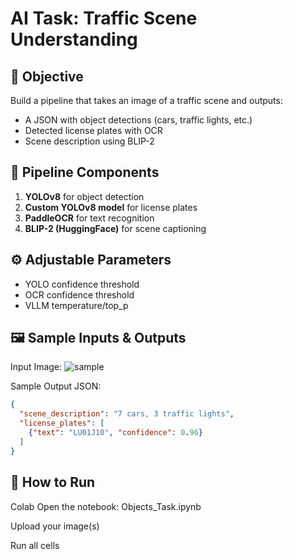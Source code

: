 # AI Task: Traffic Scene Understanding

## 🎯 Objective
Build a pipeline that takes an image of a traffic scene and outputs:
- A JSON with object detections (cars, traffic lights, etc.)
- Detected license plates with OCR
- Scene description using BLIP-2

## 🧱 Pipeline Components
1. **YOLOv8** for object detection
2. **Custom YOLOv8 model** for license plates
3. **PaddleOCR** for text recognition
4. **BLIP-2 (HuggingFace)** for scene captioning

## ⚙️ Adjustable Parameters
- YOLO confidence threshold
- OCR confidence threshold
- VLLM temperature/top_p

## 🖼️ Sample Inputs & Outputs
Input Image:
![sample](test_images/sample.jpg)

Sample Output JSON:
```json
{
  "scene_description": "7 cars, 3 traffic lights",
  "license_plates": [
    {"text": "LU01J10", "confidence": 0.96}
  ]
}
```
## 🚀 How to Run
Colab
Open the notebook: Objects_Task.ipynb

Upload your image(s)

Run all cells
